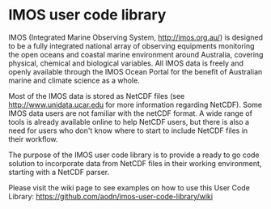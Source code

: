 IMOS user code library
==================

IMOS (Integrated Marine Observing System, http://imos.org.au/) is designed to be a fully integrated national array of observing equipments monitoring the open oceans and coastal marine environment around Australia, covering physical, chemical and biological variables. All IMOS data is freely and openly available through the IMOS Ocean Portal for the benefit of Australian marine and climate science as a whole.

Most of the IMOS data is stored as NetCDF files (see http://www.unidata.ucar.edu for more information regarding NetCDF).
Some IMOS data users are not familiar with the netCDF format. A wide range of tools is already available online to help NetCDF users, but there is also a need for users who don't know where to start to include NetCDF files in their workflow.

The purpose of the IMOS user code library is to provide a ready to go code solution to incorporate data from NetCDF files in their working environment, starting with a NetCDF parser.

Please visit the wiki page to see examples on how to use this User Code Library:
https://github.com/aodn/imos-user-code-library/wiki
